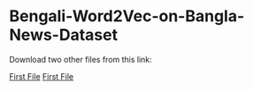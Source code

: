 # Bengali-Word2Vec-on-Bangla-News-Dataset

Download two other files from this link:

<a href="https://drive.google.com/file/d/1lm6-IDMxfY-_lkIaRxMhanz1tjevKeEQ/view?usp=sharing">First File</a>
<a href="https://drive.google.com/file/d/1LbxhTXmyGTKCiTS2O6EtdbndklSo9WgP/view?usp=sharing">First File</a>
